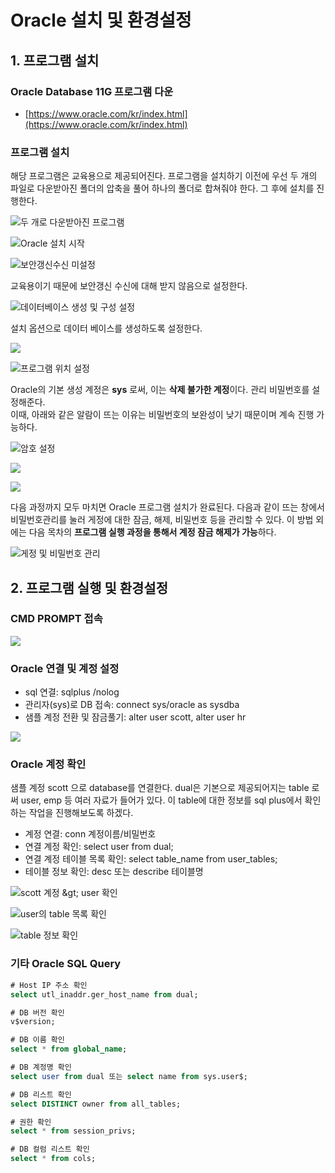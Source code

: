 # Oracle 설치 및 환경설정

## 1. 프로그램 설치

###  Oracle Database 11G 프로그램 다운

* [https://www.oracle.com/kr/index.html](https://www.oracle.com/kr/index.html)



### 프로그램 설치

해당 프로그램은 교육용으로 제공되어진다. 프로그램을 설치하기 이전에 우선 두 개의 파일로 다운받아진 폴더의 압축을 풀어 하나의 폴더로 합쳐줘야 한다. 그 후에 설치를 진행한다. 

![&#xB450; &#xAC1C;&#xB85C; &#xB2E4;&#xC6B4;&#xBC1B;&#xC544;&#xC9C4; &#xD504;&#xB85C;&#xADF8;&#xB7A8;](../../.gitbook/assets/image%20%2888%29.png)

![Oracle &#xC124;&#xCE58; &#xC2DC;&#xC791;](../../.gitbook/assets/image%20%2869%29.png)

![&#xBCF4;&#xC548;&#xAC31;&#xC2E0;&#xC218;&#xC2E0; &#xBBF8;&#xC124;&#xC815;](../../.gitbook/assets/image%20%2894%29.png)

교육용이기 때문에 보안갱신 수신에 대해 받지 않음으로 설정한다.

![&#xB370;&#xC774;&#xD130;&#xBCA0;&#xC774;&#xC2A4; &#xC0DD;&#xC131; &#xBC0F; &#xAD6C;&#xC131; &#xC124;&#xC815;](../../.gitbook/assets/image%20%2893%29.png)

설치 옵션으로 데이터 베이스를 생성하도록 설정한다.

![](../../.gitbook/assets/image%20%2881%29.png)

![&#xD504;&#xB85C;&#xADF8;&#xB7A8; &#xC704;&#xCE58; &#xC124;&#xC815;](../../.gitbook/assets/image%20%2885%29.png)

Oracle의 기본 생성 계정은 **sys** 로써, 이는 **삭제 불가한 계정**이다.  관리 비밀번호를 설정해준다.   
이때, 아래와 같은 알람이 뜨는 이유는 비밀번호의 보완성이 낮기 때문이며 계속 진행 가능하다. 

![&#xC554;&#xD638; &#xC124;&#xC815;](../../.gitbook/assets/image%20%2889%29.png)

![](../../.gitbook/assets/image%20%2883%29.png)

![](../../.gitbook/assets/image%20%2887%29.png)

 다음 과정까지 모두 마치면 Oracle 프로그램 설치가 완료된다. 다음과 같이 뜨는 창에서 비밀번호관리를 눌러 게정에 대한 잠금, 해제, 비밀번호 등을 관리할 수 있다. 이 방법 외에는 다음 목차의 **프로그램 실행 과정을 통해서 계정 잠금 해제가 가능**하다. 

![&#xAC8C;&#xC815; &#xBC0F; &#xBE44;&#xBC00;&#xBC88;&#xD638; &#xAD00;&#xB9AC;](../../.gitbook/assets/image%20%2876%29.png)



## 2. 프로그램 실행 및 환경설정 

### **CMD PROMPT 접속**

![](../../.gitbook/assets/image%20%2892%29.png)



### Oracle 연결 및 계정 설정

* sql 연결: sqlplus /nolog 
* 관리자\(sys\)로 DB 접속: connect sys/oracle as sysdba
* 샘플 계정 전환 및 잠금풀기: alter user scott, alter user hr

![](../../.gitbook/assets/image%20%2877%29.png)



### Oracle 계정 확인  

샘플 계정 scott 으로 database를 연결한다. dual은 기본으로 제공되어지는 table 로써 user, emp 등 여러 자료가 들어가 있다. 이 table에 대한 정보를 sql plus에서 확인하는 작업을 진행해보도록 하겠다. 

* 계정 연결: conn 계정이름/비밀번호
* 연결 계정 확인: select user from dual;
* 연결 계정 테이블 목록 확인: select table\_name from user\_tables;
* 테이블 정보 확인: desc 또는 describe 테이블명

![scott &#xACC4;&#xC815; &amp;gt; user &#xD655;&#xC778;](../../.gitbook/assets/image%20%2878%29.png)

![user&#xC758; table &#xBAA9;&#xB85D; &#xD655;&#xC778;](../../.gitbook/assets/image%20%2891%29.png)

![table &#xC815;&#xBCF4; &#xD655;&#xC778;](../../.gitbook/assets/image%20%2882%29.png)



### **기타 Oracle SQL Query**

```sql
# Host IP 주소 확인
select utl_inaddr.ger_host_name from dual;

# DB 버전 확인 
v$version;

# DB 이름 확인
select * from global_name;

# DB 계정명 확인
select user from dual 또는 select name from sys.user$;

# DB 리스트 확인
select DISTINCT owner from all_tables;

# 권한 확인
select * from session_privs;

# DB 컬럼 리스트 확인
select * from cols;
```

